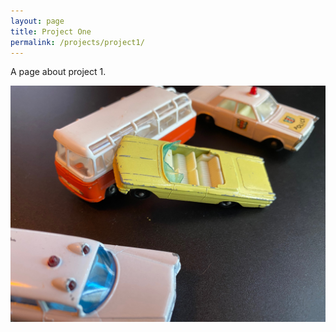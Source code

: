 ```yaml
---
layout: page
title: Project One
permalink: /projects/project1/
---
```


A page about project 1.

![A cool picture](/assets/IMG_2683.jpg)
